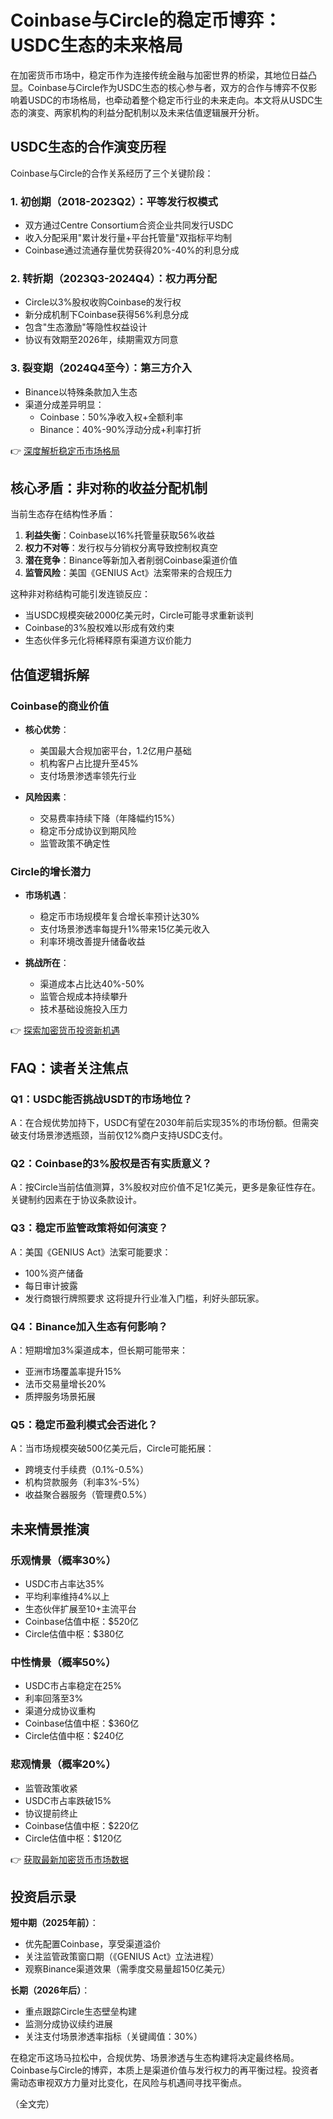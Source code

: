 # Coinbase与Circle的稳定币博弈：USDC生态的未来格局

在加密货币市场中，稳定币作为连接传统金融与加密世界的桥梁，其地位日益凸显。Coinbase与Circle作为USDC生态的核心参与者，双方的合作与博弈不仅影响着USDC的市场格局，也牵动着整个稳定币行业的未来走向。本文将从USDC生态的演变、两家机构的利益分配机制以及未来估值逻辑展开分析。

## USDC生态的合作演变历程

Coinbase与Circle的合作关系经历了三个关键阶段：

### 1. 初创期（2018-2023Q2）：平等发行权模式
- 双方通过Centre Consortium合资企业共同发行USDC
- 收入分配采用"累计发行量+平台托管量"双指标平均制
- Coinbase通过流通存量优势获得20%-40%的利息分成

### 2. 转折期（2023Q3-2024Q4）：权力再分配
- Circle以3%股权收购Coinbase的发行权
- 新分成机制下Coinbase获得56%利息分成
- 包含"生态激励"等隐性权益设计
- 协议有效期至2026年，续期需双方同意

### 3. 裂变期（2024Q4至今）：第三方介入
- Binance以特殊条款加入生态
- 渠道分成差异明显：
  - Coinbase：50%净收入权+全额利率
  - Binance：40%-90%浮动分成+利率打折

👉 [深度解析稳定币市场格局](https://bit.ly/okx_welcome)

## 核心矛盾：非对称的收益分配机制

当前生态存在结构性矛盾：
1. **利益失衡**：Coinbase以16%托管量获取56%收益
2. **权力不对等**：发行权与分销权分离导致控制权真空
3. **潜在竞争**：Binance等新加入者削弱Coinbase渠道价值
4. **监管风险**：美国《GENIUS Act》法案带来的合规压力

这种非对称结构可能引发连锁反应：
- 当USDC规模突破2000亿美元时，Circle可能寻求重新谈判
- Coinbase的3%股权难以形成有效约束
- 生态伙伴多元化将稀释原有渠道方议价能力

## 估值逻辑拆解

### Coinbase的商业价值
- **核心优势**：
  - 美国最大合规加密平台，1.2亿用户基础
  - 机构客户占比提升至45%
  - 支付场景渗透率领先行业

- **风险因素**：
  - 交易费率持续下降（年降幅约15%）
  - 稳定币分成协议到期风险
  - 监管政策不确定性

### Circle的增长潜力
- **市场机遇**：
  - 稳定币市场规模年复合增长率预计达30%
  - 支付场景渗透率每提升1%带来15亿美元收入
  - 利率环境改善提升储备收益

- **挑战所在**：
  - 渠道成本占比达40%-50%
  - 监管合规成本持续攀升
  - 技术基础设施投入压力

👉 [探索加密货币投资新机遇](https://bit.ly/okx_welcome)

## FAQ：读者关注焦点

### Q1：USDC能否挑战USDT的市场地位？
A：在合规优势加持下，USDC有望在2030年前后实现35%的市场份额。但需突破支付场景渗透瓶颈，当前仅12%商户支持USDC支付。

### Q2：Coinbase的3%股权是否有实质意义？
A：按Circle当前估值测算，3%股权对应价值不足1亿美元，更多是象征性存在。关键制约因素在于协议条款设计。

### Q3：稳定币监管政策将如何演变？
A：美国《GENIUS Act》法案可能要求：
- 100%资产储备
- 每日审计披露
- 发行商银行牌照要求
这将提升行业准入门槛，利好头部玩家。

### Q4：Binance加入生态有何影响？
A：短期增加3%渠道成本，但长期可能带来：
- 亚洲市场覆盖率提升15%
- 法币交易量增长20%
- 质押服务场景拓展

### Q5：稳定币盈利模式会否进化？
A：当市场规模突破500亿美元后，Circle可能拓展：
- 跨境支付手续费（0.1%-0.5%）
- 机构贷款服务（利率3%-5%）
- 收益聚合器服务（管理费0.5%）

## 未来情景推演

### 乐观情景（概率30%）
- USDC市占率达35%
- 平均利率维持4%以上
- 生态伙伴扩展至10+主流平台
- Coinbase估值中枢：$520亿
- Circle估值中枢：$380亿

### 中性情景（概率50%）
- USDC市占率稳定在25%
- 利率回落至3%
- 渠道分成协议重构
- Coinbase估值中枢：$360亿
- Circle估值中枢：$240亿

### 悲观情景（概率20%）
- 监管政策收紧
- USDC市占率跌破15%
- 协议提前终止
- Coinbase估值中枢：$220亿
- Circle估值中枢：$120亿

👉 [获取最新加密货币市场数据](https://bit.ly/okx_welcome)

## 投资启示录

**短中期（2025年前）**：
- 优先配置Coinbase，享受渠道溢价
- 关注监管政策窗口期（《GENIUS Act》立法进程）
- 观察Binance渠道效果（需季度交易量超150亿美元）

**长期（2026年后）**：
- 重点跟踪Circle生态壁垒构建
- 监测分成协议续约进展
- 关注支付场景渗透率指标（关键阈值：30%）

在稳定币这场马拉松中，合规优势、场景渗透与生态构建将决定最终格局。Coinbase与Circle的博弈，本质上是渠道价值与发行权力的再平衡过程。投资者需动态审视双方力量对比变化，在风险与机遇间寻找平衡点。

（全文完）